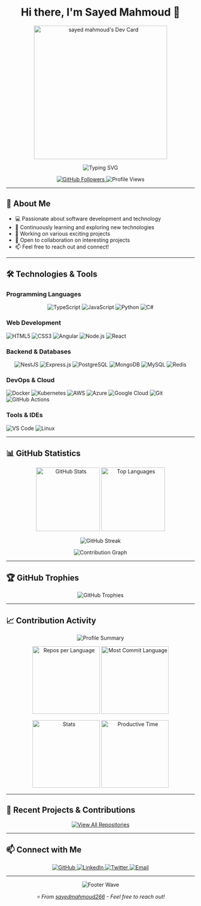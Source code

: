 <h1 align="center">Hi there, I'm Sayed Mahmoud 👋</h1>


<p align="center">
   <a href="https://app.daily.dev/sayedmahmoud266"><img src="https://api.daily.dev/devcards/v2/CocD2mTo38f9aVn3Dih5C.png?type=default&r=mns" width="356" alt="sayed mahmoud's Dev Card"/></a>
</p>

<p align="center">
  <img src="https://readme-typing-svg.herokuapp.com?font=Fira+Code&pause=1000&color=2E9EF7&center=true&vCenter=true&width=435&lines=Software+Developer;Open+Source+Enthusiast;Always+Learning+New+Things" alt="Typing SVG" />
</p>

<p align="center">
  <a href="https://github.com/sayedmahmoud266">
    <img src="https://img.shields.io/github/followers/sayedmahmoud266?label=Followers&style=for-the-badge&logo=github&color=blue" alt="GitHub Followers" />
  </a>
  <img src="https://komarev.com/ghpvc/?username=sayedmahmoud266&style=for-the-badge&color=blue" alt="Profile Views" />
</p>

---

## 🚀 About Me

- 💻 Passionate about software development and technology
- 🌱 Continuously learning and exploring new technologies
- 🔭 Working on various exciting projects
- 👯 Open to collaboration on interesting projects
- 📫 Feel free to reach out and connect!

---

## 🛠️ Technologies & Tools

### Programming Languages
<p align="center">
  <img src="https://img.shields.io/badge/TypeScript-007ACC?style=for-the-badge&logo=typescript&logoColor=white" alt="TypeScript" />
  <img src="https://img.shields.io/badge/JavaScript-F7DF1E?style=for-the-badge&logo=javascript&logoColor=black" alt="JavaScript" />
  <img src="https://img.shields.io/badge/Python-3776AB?style=for-the-badge&logo=python&logoColor=white" alt="Python" />
  <img src="https://img.shields.io/badge/C%23-239120?style=for-the-badge&logo=sharp&logoColor=white" alt="C#" />
</p>

### Web Development
<p align="cemter">
  <img src="https://img.shields.io/badge/HTML5-E34F26?style=for-the-badge&logo=html5&logoColor=white" alt="HTML5" />
  <img src="https://img.shields.io/badge/CSS3-1572B6?style=for-the-badge&logo=css3&logoColor=white" alt="CSS3" />
  <img src="https://img.shields.io/badge/Angular-DD0031?style=for-the-badge&logo=angular&logoColor=white" alt="Angular" />
  <img src="https://img.shields.io/badge/Node.js-43853D?style=for-the-badge&logo=node.js&logoColor=white" alt="Node.js" />
  <img src="https://img.shields.io/badge/React-20232A?style=for-the-badge&logo=react&logoColor=61DAFB" alt="React" />
</p>

### Backend & Databases
<p align="center">
  <img src="https://img.shields.io/badge/NestJS-ffffff?style=for-the-badge&logo=nestjs&logoColor=E0234E" alt="NestJS" />
  <img src="https://img.shields.io/badge/Express.js-404D59?style=for-the-badge&logo=express&logoColor=white" alt="Express.js" />
  <img src="https://img.shields.io/badge/PostgreSQL-316192?style=for-the-badge&logo=postgresql&logoColor=white" alt="PostgreSQL" />
  <img src="https://img.shields.io/badge/MongoDB-4EA94B?style=for-the-badge&logo=mongodb&logoColor=white" alt="MongoDB" />
  <img src="https://img.shields.io/badge/MySQL-00000F?style=for-the-badge&logo=mysql&logoColor=white" alt="MySQL" />
  <img src="https://img.shields.io/badge/Redis-DC382D?style=for-the-badge&logo=redis&logoColor=white" alt="Redis" />
</p>

### DevOps & Cloud
<p align="left">
  <img src="https://img.shields.io/badge/Docker-2496ED?style=for-the-badge&logo=docker&logoColor=white" alt="Docker" />
  <img src="https://img.shields.io/badge/Kubernetes-326CE5?style=for-the-badge&logo=kubernetes&logoColor=white" alt="Kubernetes" />
  <img src="https://img.shields.io/badge/AWS-232F3E?style=for-the-badge&logo=amazon-aws&logoColor=white" alt="AWS" />
  <img src="https://img.shields.io/badge/Azure-0089D6?style=for-the-badge&logo=microsoft-azure&logoColor=white" alt="Azure" />
  <img src="https://img.shields.io/badge/Google_Cloud-4285F4?style=for-the-badge&logo=google-cloud&logoColor=white" alt="Google Cloud" />
  <img src="https://img.shields.io/badge/Git-F05032?style=for-the-badge&logo=git&logoColor=white" alt="Git" />
  <img src="https://img.shields.io/badge/GitHub_Actions-2088FF?style=for-the-badge&logo=github-actions&logoColor=white" alt="GitHub Actions" />
</p>

### Tools & IDEs
<p align="left">
  <img src="https://img.shields.io/badge/VS_Code-007ACC?style=for-the-badge&logo=visual-studio-code&logoColor=white" alt="VS Code" />
  <img src="https://img.shields.io/badge/Linux-FCC624?style=for-the-badge&logo=linux&logoColor=black" alt="Linux" />
</p>

---

## 📊 GitHub Statistics

<p align="center">
  <img src="https://github-readme-stats.vercel.app/api?username=sayedmahmoud266&show_icons=true&theme=tokyonight&hide_border=true&count_private=true&include_all_commits=true" alt="GitHub Stats" height="170" />
  <img src="https://github-readme-stats.vercel.app/api/top-langs/?username=sayedmahmoud266&layout=compact&theme=tokyonight&hide_border=true&langs_count=8" alt="Top Languages" height="170" />
</p>

<p align="center">
  <img src="https://github-readme-streak-stats.herokuapp.com/?user=sayedmahmoud266&theme=tokyonight&hide_border=true" alt="GitHub Streak" />
</p>

<p align="center">
  <img src="https://github-readme-activity-graph.vercel.app/graph?username=sayedmahmoud266&theme=tokyo-night&hide_border=true&area=true" alt="Contribution Graph" />
</p>

---

## 🏆 GitHub Trophies

<p align="center">
  <img src="https://github-profile-trophy.vercel.app/?username=sayedmahmoud266&theme=tokyonight&no-frame=true&no-bg=true&row=1&column=7" alt="GitHub Trophies" />
</p>

---

## 📈 Contribution Activity

<p align="center">
  <img src="https://github-profile-summary-cards.vercel.app/api/cards/profile-details?username=sayedmahmoud266&theme=tokyonight" alt="Profile Summary" />
</p>

<p align="center">
  <img src="https://github-profile-summary-cards.vercel.app/api/cards/repos-per-language?username=sayedmahmoud266&theme=tokyonight" alt="Repos per Language" height="180" />
  <img src="https://github-profile-summary-cards.vercel.app/api/cards/most-commit-language?username=sayedmahmoud266&theme=tokyonight" alt="Most Commit Language" height="180" />
</p>

<p align="center">
  <img src="https://github-profile-summary-cards.vercel.app/api/cards/stats?username=sayedmahmoud266&theme=tokyonight" alt="Stats" height="180" />
  <img src="https://github-profile-summary-cards.vercel.app/api/cards/productive-time?username=sayedmahmoud266&theme=tokyonight&utcOffset=8" alt="Productive Time" height="180" />
</p>

---

## 🎯 Recent Projects & Contributions

<!-- This section will automatically show your pinned repositories -->
<p align="center">
  <a href="https://github.com/sayedmahmoud266?tab=repositories">
    <img src="https://img.shields.io/badge/View_All_Repositories-181717?style=for-the-badge&logo=github&logoColor=white" alt="View All Repositories" />
  </a>
</p>

---

## 📫 Connect with Me

<p align="center">
  <a href="https://github.com/sayedmahmoud266">
    <img src="https://img.shields.io/badge/GitHub-100000?style=for-the-badge&logo=github&logoColor=white" alt="GitHub" />
  </a>
  <a href="https://www.linkedin.com/in/sayedmahmoud266">
    <img src="https://img.shields.io/badge/LinkedIn-0077B5?style=for-the-badge&logo=linkedin&logoColor=white" alt="LinkedIn" />
  </a>
  <a href="https://twitter.com/sayedmahmoud266">
    <img src="https://img.shields.io/badge/Twitter-1DA1F2?style=for-the-badge&logo=twitter&logoColor=white" alt="Twitter" />
  </a>
  <a href="mailto:admin@sayedmahmoud266.website">
    <img src="https://img.shields.io/badge/Email-D14836?style=for-the-badge&logo=gmail&logoColor=white" alt="Email" />
  </a>
</p>

---

<p align="center">
  <img src="https://capsule-render.vercel.app/api?type=waving&color=gradient&height=100&section=footer" alt="Footer Wave" />
</p>

<p align="center">
  <i>⭐️ From <a href="https://github.com/sayedmahmoud266">sayedmahmoud266</a> - Feel free to reach out!</i>
</p>
